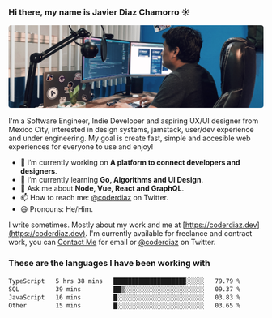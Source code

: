 ### Hi there, my name is Javier Diaz Chamorro ☀️
![My Setup](./cover.png)

I'm a Software Engineer, Indie Developer and aspiring UX/UI designer from Mexico City, interested in design systems, jamstack, user/dev experience and under engineering. My goal is create fast, simple and accesible web experiences for everyone to use and enjoy!

<!--
**coderdiaz/coderdiaz** is a ✨ _special_ ✨ repository because its `README.md` (this file) appears on your GitHub profile.

Here are some ideas to get you started:

- 🔭 I’m currently working on ...
- 🌱 I’m currently learning ...
- 👯 I’m looking to collaborate on ...
- 🤔 I’m looking for help with ...
- 💬 Ask me about ...
- 📫 How to reach me: ...
- 😄 Pronouns: ...
- ⚡ Fun fact: ...
-->

- 🔭  I’m currently working on **A platform to connect developers and designers**.
- 🌱  I’m currently learning **Go, Algorithms and UI Design**.
- 💬  Ask me about **Node, Vue, React and GraphQL**.
- 📫  How to reach me: [@coderdiaz](https://twitter.com/coderdiaz) on Twitter.
- 😄  Pronouns: He/Him.

I write sometimes. Mostly about my work and me at [https://coderdiaz.dev](https://coderdiaz.dev). I'm currently available for freelance and contract work, you can [Contact Me](mailto:hey@coderdiaz.me) for email or [@coderdiaz](https://twitter.com/coderdiaz) on Twitter.

### These are the languages I have been working with
<!--START_SECTION:waka-->

```text
TypeScript   5 hrs 38 mins   ████████████████████░░░░░   79.79 %
SQL          39 mins         ██▒░░░░░░░░░░░░░░░░░░░░░░   09.37 %
JavaScript   16 mins         █░░░░░░░░░░░░░░░░░░░░░░░░   03.83 %
Other        15 mins         █░░░░░░░░░░░░░░░░░░░░░░░░   03.65 %
```

<!--END_SECTION:waka-->
